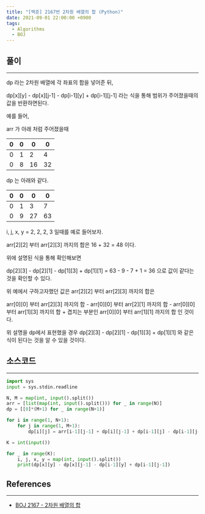 ```yaml
---
title: "[백준] 2167번 2차원 배열의 합 (Python)"
date: 2021-09-01 22:00:00 +0900
tags:
  - Algorithms
  - BOJ
---
```


## 풀이

---

dp 라는 2차원 배열에 각 좌표의 합을 넣어준 뒤,

dp\[x\]\[y\] - dp\[x\]\[j-1\] - dp\[i-1\]\[y\] + dp\[i-1\]\[j-1\] 라는 식을 통해 범위가 주어졌을때의 값을 반환하면된다.

예를 들어,

arr 가 아래 처럼 주어졌을때

| 0 | 0 | 0 | 0 |
| --- | --- | --- | --- |
| 0 | 1 | 2 | 4 |
| 0 | 8 | 16 | 32 |

dp 는 아래와 같다.

| 0 | 0 | 0 | 0 |
| --- | --- | --- | --- |
| 0 | 1 | 3 | 7 |
| 0 | 9 | 27 | 63 |

i, j, x, y = 2, 2, 2, 3 일때를 예로 들어보자.

arr\[2\]\[2\] 부터 arr\[2\]\[3\] 까지의 합은 16 + 32 = 48 이다.

위에 설명된 식을 통해 확인해보면

dp\[2\]\[3\] - dp\[2\]\[1\] - dp\[1\]\[3\] + dp\[1\]\[1\] = 63 - 9 - 7 + 1 = 36 으로 값이 같다는 것을 확인할 수 있다.

위 예에서 구하고자했던 값은 arr\[2\]\[2\] 부터 arr\[2\]\[3\] 까지의 합은

arr\[0\]\[0\] 부터 arr\[2\]\[3\] 까지의 합 - arr\[0\]\[0\] 부터 arr\[2\]\[1\] 까지의 합 - arr\[0\]\[0\] 부터 arr\[1\]\[3\] 까지의 합 + 겹치는 부분인 arr\[0\]\[0\] 부터 arr\[1\]\[1\] 까지의 합 인 것이다.

위 설명을 dp에서 표현했을 경우 dp\[2\]\[3\] - dp\[2\]\[1\] - dp\[1\]\[3\] + dp\[1\]\[1\] 와 같은 식이 된다는 것을 알 수 있을 것이다.

## 소스코드

---

```python
import sys
input = sys.stdin.readline

N, M = map(int, input().split())
arr = [list(map(int, input().split())) for _ in range(N)]
dp = [[0]*(M+1) for _ in range(N+1)]

for i in range(1, N+1):
    for j in range(1, M+1):
        dp[i][j] = arr[i-1][j-1] + dp[i][j-1] + dp[i-1][j] - dp[i-1][j-1]

K = int(input())

for _ in range(K):
    i, j, x, y = map(int, input().split())
    print(dp[x][y] - dp[x][j-1] - dp[i-1][y] + dp[i-1][j-1])
```

## References

---

- [BOJ 2167 - 2차원 배열의 합](https://www.acmicpc.net/problem/2167)
